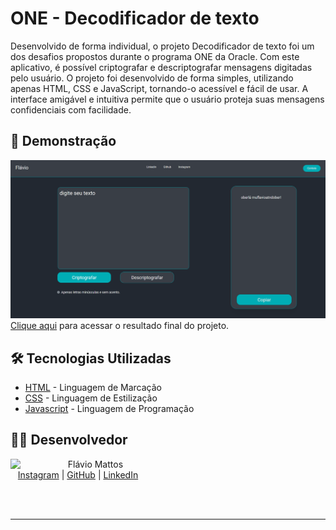 # ONE - Decodificador de texto

Desenvolvido de forma individual, o projeto Decodificador de texto foi um dos desafios propostos durante o programa ONE da Oracle.
Com este aplicativo, é possível criptografar e descriptografar mensagens digitadas pelo usuário. O projeto foi desenvolvido de forma simples, utilizando apenas HTML, CSS e JavaScript, tornando-o acessível e fácil de usar. A interface amigável e intuitiva permite que o usuário proteja suas mensagens confidenciais com facilidade.

## 🚀 Demonstração

![image](images/final-project.png)
[Clique aqui](https://flaviomattosdev.github.io/ONE-Decodificador-de-Texto/) para acessar o resultado final do projeto.

## 🛠️ Tecnologias Utilizadas

* [HTML](https://developer.mozilla.org/pt-BR/docs/Web/HTML) - Linguagem de Marcação
* [CSS](https://developer.mozilla.org/pt-BR/docs/Web/CSS) - Linguagem de Estilização
* [Javascript](https://developer.mozilla.org/pt-BR/docs/Web/JavaScript) - Linguagem de Programação

## 👨‍💻 Desenvolvedor
<p>
    <img align=left margin=10 width=80 src="https://avatars.githubusercontent.com/u/80709540?v=4"/>
    <p>&nbsp&nbsp&nbspFlávio Mattos<br>
    &nbsp&nbsp&nbsp<a href="https://www.instagram.com/fflaviomattos/">Instagram</a>&nbsp;|&nbsp;<a href="https://github.com/FlavioMattosDev">GitHub</a>&nbsp;|&nbsp;<a href="https://www.linkedin.com/in/flavio-mattos/">LinkedIn</a>&nbsp;
</p>
<br/><br/>
<p>

---
